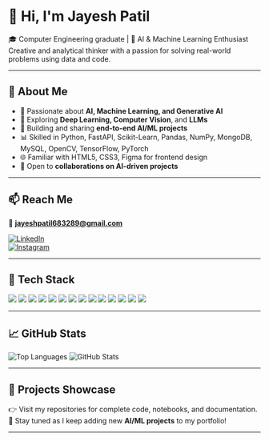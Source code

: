 # 👋 Hi, I'm Jayesh Patil

🎓 Computer Engineering graduate | 🤖 AI & Machine Learning Enthusiast  
Creative and analytical thinker with a passion for solving real-world problems using data and code.

---

## 🧠 About Me
- 🌟 Passionate about **AI, Machine Learning, and Generative AI**
- 🔬 Exploring **Deep Learning, Computer Vision**, and **LLMs**
- 🚀 Building and sharing **end-to-end AI/ML projects**
- 📊 Skilled in Python, FastAPI, Scikit-Learn, Pandas, NumPy, MongoDB, MySQL, OpenCV, TensorFlow, PyTorch
- 🌐 Familiar with HTML5, CSS3, Figma for frontend design
- 🤝 Open to **collaborations on AI-driven projects**

---

## 📫 Reach Me
📧 **jayeshpatil683289@gmail.com** 

[![LinkedIn](https://img.shields.io/badge/LinkedIn-blue?style=flat&logo=linkedin&logoColor=white)](https://www.linkedin.com/in/jayesh-patil46/)  
[![Instagram](https://img.shields.io/badge/Instagram-E4405F?style=flat&logo=instagram&logoColor=white)](https://www.instagram.com/_jayesh__patil___/)

---

## 🧰 Tech Stack
<img src="https://img.shields.io/badge/-HTML5-orange?logo=html5&logoColor=white" />
<img src="https://img.shields.io/badge/-CSS3-blue?logo=css3&logoColor=white" />
<img src="https://img.shields.io/badge/-Python-3776AB?logo=python&logoColor=white" />
<img src="https://img.shields.io/badge/-C-blue?logo=c&logoColor=white" />
<img src="https://img.shields.io/badge/-Figma-f24e1e?logo=figma&logoColor=white" />
<img src="https://img.shields.io/badge/-FastAPI-009688?logo=fastapi&logoColor=white" />
<img src="https://img.shields.io/badge/-MongoDB-4DB33D?logo=mongodb&logoColor=white" />
<img src="https://img.shields.io/badge/-MySQL-4479A1?logo=mysql&logoColor=white" />
<img src="https://img.shields.io/badge/-OpenCV-5C3EE8?logo=opencv&logoColor=white" />
<img src="https://img.shields.io/badge/-TensorFlow-FF6F00?logo=tensorflow&logoColor=white" />
<img src="https://img.shields.io/badge/-Jupyter-F37626?logo=jupyter&logoColor=white" />
<img src="https://img.shields.io/badge/-NumPy-013243?logo=numpy&logoColor=white" />
<img src="https://img.shields.io/badge/-PyCharm-000000?logo=pycharm&logoColor=white" />
<img src="https://img.shields.io/badge/-PyTorch-EE4C2C?logo=pytorch&logoColor=white" />

---

## 📈 GitHub Stats
![Top Languages](https://github-readme-stats.vercel.app/api/top-langs/?username=Darkvally46&layout=compact&langs_count=8)
![GitHub Stats](https://github-readme-stats.vercel.app/api?username=Darkvally46&show_icons=true&theme=radical)

---



## 🧪 Projects Showcase  
👉 Visit my repositories for complete code, notebooks, and documentation.  
📌 Stay tuned as I keep adding new **AI/ML projects** to my portfolio!

---

